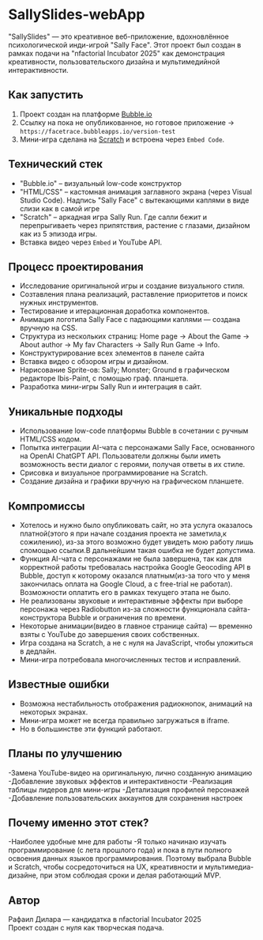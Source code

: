 # SallySlides-webApp
"SallySlides" — это креативное веб-приложение, вдохновлённое психологической инди-игрой "Sally Face". Этот проект был создан в рамках подачи на "nfactorial Incubator 2025" как демонстрация креативности, пользовательского дизайна и мультимедийной интерактивности.

##  Как запустить
1. Проект создан на платформе [Bubble.io](https://bubble.io)
2. Ссылку на пока не опубликованное, но готовое приложение → `https://facetrace.bubbleapps.io/version-test`
3. Мини-игра сделана на [Scratch](https://scratch.mit.edu/projects/1179943347) и встроена через `Embed Code`.

##  Технический стек
-  "Bubble.io" – визуальный low-code конструктор
-  "HTML/CSS" – кастомная анимация заглавного экрана (через Visual Studio Code). Надпись "Sally Face" с вытекающими каплями в виде слизи как в самой игре
-  "Scratch" – аркадная игра Sally Run. Где салли бежит и перепрыгиваеть через припятствия, растение с глазами, дизайном как из 5 эпизода игры.
-  Вставка видео через `Embed` и YouTube API.

##  Процесс проектирования
- Исследование оригинальной игры и создание визуального стиля.
- Созтавления плана реализаций, раставление приоритетов и поиск нужных инструментов.
- Тестирование и итерационная доработка компонентов.
- Анимация логотипа Sally Face с падающими каплями — создана вручную на CSS.
- Структура из нескольких страниц: Home page → About the Game → About author → My fav Characters → Sally Run Game → Info.
- Конструктурирование всех элементов в панеле сайта
- Вставка видео с обзором игры и дизайном.
- Нарисование Sprite-ов: Sally; Monster; Ground в графическом редакторе Ibis-Paint, с помощью граф. планшета.
- Разработка мини-игры Sally Run и интеграция в сайт.

##  Уникальные подходы
- Использование low-code платформы Bubble в сочетании с ручным HTML/CSS кодом.
- Попытка интеграции AI-чата с персонажами Sally Face, основанного на OpenAI ChatGPT API. Пользователи должны были иметь возможность вести диалог с героями, получая ответы в их стиле.
- Срисовка и визуальное программирование на Scratch.
- Создание дизайна и графики вручную на графическом планшете.

##   Компромиссы
- Хотелось и нужно было опубликовать сайт, но эта услуга оказалось платной(этого я при начале создания проекта не заметила,к сожилению), из-за этого возможно будет увидеть мою работу лишь спомощью ссылки.В дальнейшим такая ошибка не будет допустима.
- Функция AI-чата с персонажами не была завершена, так как для корректной работы требовалась настройка Google Geocoding API в Bubble, доступ к которому оказался платным(из-за того что у меня закончилась оплата на Google Cloud, а с free-trial не работал). Возможности оплатить его в рамках текущего этапа не было.
- Не реализованы звуковые и интерактивные эффекты при выборе персонажа через Radiobutton из-за сложности функционала сайта-конструктора Bubble и ограничения по времени.
- Некоторые анимации(видео в главное странице сайта) — временно взяты с YouTube до завершения своих собственных.
- Игра создана на Scratch, а не с нуля на JavaScript, чтобы уложиться в дедлайн.
- Мини-игра потребовала многочисленных тестов и исправлений.

##  Известные ошибки
- Возможна нестабильность отображения радиокнопок, анимаций на некоторых экранах.
- Мини-игра может не всегда правильно загружаться в iframe.
- Но в большинстве эти функций работают.

## Планы по улучшению
-Замена YouTube-видео на оригинальную, лично созданную анимацию
-Добавление звуковых эффектов и интерактивности
-Реализация таблицы лидеров для мини-игры
-Детализация профилей персонажей
-Добавление пользовательских аккаунтов для сохранения настроек

##  Почему именно этот стек?
-Наиболее удобные мне для работы
-Я только начинаю изучать программирование (с лета прошлого года) и пока в пути полного освоения данных языков программирования. Поэтому выбрала Bubble и Scratch, чтобы сосредоточиться на UX, креативности и мультимедиа-дизайне, при этом соблюдая сроки и делая работающий MVP.

##  Автор
Рафаил Дилара — кандидатка в nfactorial Incubator 2025  
Проект создан с нуля как творческая подача.

